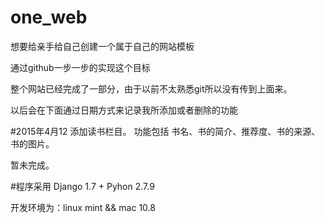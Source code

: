 # one_web
想要给亲手给自己创建一个属于自己的网站模板

通过github一步一步的实现这个目标

整个网站已经完成了一部分，由于以前不太熟悉git所以没有传到上面来。

以后会在下面通过日期方式来记录我所添加或者删除的功能

#2015年4月12
添加读书栏目。
功能包括 书名、书的简介、推荐度、书的来源、书的图片。

暂未完成。

#程序采用
Django 1.7 + Pyhon 2.7.9

开发环境为：linux mint && mac 10.8
